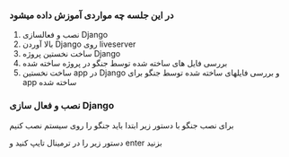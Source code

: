 <h3>در این جلسه چه مواردی آموزش داده میشود</h3>
<ol>
    <li>نصب و فعالسازی Django</li>
    <li>بالا آوردن Django روی liveserver</li>
    <li>ساخت نخستین پروژه Django</li>
    <li>بررسی فایل های ساخته شده توسط جنگو در پروژه ساخته شده</li>
    <li>ساخت نخستین app در Django و بررسی فایلهای ساخته شده توسط جنگو برای app ساخته شده</li>
</ol>
<h3>نصب و فعال سازی Django</h3>
<p>برای نصب جنگو با دستور زیر ابتدا باید جنگو را روی سیستم نصب کنیم</p>
<p>دستور زیر را در ترمینال تایپ کنید و enter بزنید</p>
<script type="application/json" data-target="react-partial.embeddedData">{"props":{"initialPayload":{"allShortcutsEnabled":true,"path":"/","repo":{"id":643245601,"defaultBranch":"main","name":"Django-Course","ownerLogin":"poulstar","currentUserCanPush":true,"isFork":false,"isEmpty":false,"createdAt":"2023-05-20T18:25:19.000+03:30","ownerAvatar":"https://avatars.githubusercontent.com/u/61373450?v=4","public":true,"private":false,"isOrgOwned":true},"currentUser":{"id":141127012,"login":"majidspn","userEmail":"ll46030@gmail.com"},"refInfo":{"name":"session2","listCacheKey":"v0:1684669967.0736551","canEdit":true,"refType":"branch","currentOid":"2069e868494b3278c464e025301a9fd66d8bfd11"},"tree":{"items":[{"name":"config","path":"config","contentType":"directory"},{"name":"homePage","path":"homePage","contentType":"directory"},{"name":"venv","path":"venv","contentType":"directory"},{"name":"README.md","path":"README.md","contentType":"file"},{"name":"db.sqlite3","path":"db.sqlite3","contentType":"file"},{"name":"manage.py","path":"manage.py","contentType":"file"}],"templateDirectorySuggestionUrl":null,"readme":null,"totalCount":6,"showBranchInfobar":true},"fileTree":null,"fileTreeProcessingTime":null,"foldersToFetch":[],"treeExpanded":false,"symbolsExpanded":false,"isOverview":true,"overview":{"helpUrl":"https://docs.github.com","banners":{"shouldRecommendReadme":true,"isPersonalRepo":false,"showUseActionBanner":false,"actionSlug":null,"actionId":null,"showProtectBranchBanner":false,"recentlyTouchedDataChannel":"eyJjIjoicmVwbzo2NDMyNDU2MDE6cG9zdC1yZWNlaXZlOjE0MTEyNzAxMiIsInQiOjE3MDU3NTU4MTZ9--aa7c444d74cee99a9e84c34732779bb4c862bbb94e9c8e3f6bcc80f3e47d2e55","publishBannersInfo":{"dismissActionNoticePath":"/settings/dismiss-notice/publish_action_from_repo","dismissStackNoticePath":"/settings/dismiss-notice/publish_stack_from_repo","releasePath":"/poulstar/Django-Course/releases/new?marketplace=true","showPublishActionBanner":false,"showPublishStackBanner":false},"interactionLimitBanner":null,"showInvitationBanner":false,"inviterName":null},"codeButton":{"contactPath":"/contact","isEnterprise":false,"local":{"protocolInfo":{"httpAvailable":true,"sshAvailable":true,"httpUrl":"https://github.com/poulstar/Django-Course.git","showCloneWarning":true,"sshUrl":"git@github.com:poulstar/Django-Course.git","sshCertificatesRequired":false,"sshCertificatesAvailable":false,"ghCliUrl":"gh repo clone poulstar/Django-Course","defaultProtocol":"http","newSshKeyUrl":"/settings/ssh/new","setProtocolPath":"/users/set_protocol"},"platformInfo":{"cloneUrl":"https://desktop.github.com","showVisualStudioCloneButton":false,"visualStudioCloneUrl":"https://windows.github.com","showXcodeCloneButton":false,"xcodeCloneUrl":"https://developer.apple.com","zipballUrl":"/poulstar/Django-Course/archive/refs/heads/session2.zip"}},"repoPolicyInfo":{"allowed":true,"canBill":true,"changesWouldBeSafe":true,"disabledByBusiness":false,"hasIpAllowLists":null},"currentUserIsEnterpriseManaged":false,"enterpriseManagedBusinessName":null,"codespacesEnabled":true,"hasAccessToCodespaces":true},"popovers":{"rename":null,"renamedParentRepo":null},"commitCount":"1","hideRepoFiles":false,"overviewFiles":[{"displayName":"README.md","repoName":"Django-Course","refName":"session2","path":"README.md","preferredFileType":"readme","tabName":"README","richText":"\u003carticle class=\"markdown-body entry-content container-lg\" itemprop=\"text\"\u003e\u003ch1 tabindex=\"-1\" dir=\"auto\"\u003e\u003ca id=\"user-content-how-to-load-html-file-in-django\" class=\"anchor\" aria-hidden=\"true\" tabindex=\"-1\" href=\"#how-to-load-html-file-in-django\"\u003e\u003csvg class=\"octicon octicon-link\" viewBox=\"0 0 16 16\" version=\"1.1\" width=\"16\" height=\"16\" aria-hidden=\"true\"\u003e\u003cpath d=\"m7.775 3.275 1.25-1.25a3.5 3.5 0 1 1 4.95 4.95l-2.5 2.5a3.5 3.5 0 0 1-4.95 0 .751.751 0 0 1 .018-1.042.751.751 0 0 1 1.042-.018 1.998 1.998 0 0 0 2.83 0l2.5-2.5a2.002 2.002 0 0 0-2.83-2.83l-1.25 1.25a.751.751 0 0 1-1.042-.018.751.751 0 0 1-.018-1.042Zm-4.69 9.64a1.998 1.998 0 0 0 2.83 0l1.25-1.25a.751.751 0 0 1 1.042.018.751.751 0 0 1 .018 1.042l-1.25 1.25a3.5 3.5 0 1 1-4.95-4.95l2.5-2.5a3.5 3.5 0 0 1 4.95 0 .751.751 0 0 1-.018 1.042.751.751 0 0 1-1.042.018 1.998 1.998 0 0 0-2.83 0l-2.5 2.5a1.998 1.998 0 0 0 0 2.83Z\"\u003e\u003c/path\u003e\u003c/svg\u003e\u003c/a\u003eHow to Load HTML File in Django\u003c/h1\u003e\n\u003ch2 tabindex=\"-1\" dir=\"auto\"\u003e\u003ca id=\"user-content-create-virtual-environment\" class=\"anchor\" aria-hidden=\"true\" tabindex=\"-1\" href=\"#create-virtual-environment\"\u003e\u003csvg class=\"octicon octicon-link\" viewBox=\"0 0 16 16\" version=\"1.1\" width=\"16\" height=\"16\" aria-hidden=\"true\"\u003e\u003cpath d=\"m7.775 3.275 1.25-1.25a3.5 3.5 0 1 1 4.95 4.95l-2.5 2.5a3.5 3.5 0 0 1-4.95 0 .751.751 0 0 1 .018-1.042.751.751 0 0 1 1.042-.018 1.998 1.998 0 0 0 2.83 0l2.5-2.5a2.002 2.002 0 0 0-2.83-2.83l-1.25 1.25a.751.751 0 0 1-1.042-.018.751.751 0 0 1-.018-1.042Zm-4.69 9.64a1.998 1.998 0 0 0 2.83 0l1.25-1.25a.751.751 0 0 1 1.042.018.751.751 0 0 1 .018 1.042l-1.25 1.25a3.5 3.5 0 1 1-4.95-4.95l2.5-2.5a3.5 3.5 0 0 1 4.95 0 .751.751 0 0 1-.018 1.042.751.751 0 0 1-1.042.018 1.998 1.998 0 0 0-2.83 0l-2.5 2.5a1.998 1.998 0 0 0 0 2.83Z\"\u003e\u003c/path\u003e\u003c/svg\u003e\u003c/a\u003e\u003ca href=\"https://www.w3schools.com/django/django_create_virtual_environment.php\" rel=\"nofollow\"\u003eCreate Virtual Environment\u003c/a\u003e\u003c/h2\u003e\n\u003ch3 tabindex=\"-1\" dir=\"auto\"\u003e\u003ca id=\"user-content-in-windows\" class=\"anchor\" aria-hidden=\"true\" tabindex=\"-1\" href=\"#in-windows\"\u003e\u003csvg class=\"octicon octicon-link\" viewBox=\"0 0 16 16\" version=\"1.1\" width=\"16\" height=\"16\" aria-hidden=\"true\"\u003e\u003cpath d=\"m7.775 3.275 1.25-1.25a3.5 3.5 0 1 1 4.95 4.95l-2.5 2.5a3.5 3.5 0 0 1-4.95 0 .751.751 0 0 1 .018-1.042.751.751 0 0 1 1.042-.018 1.998 1.998 0 0 0 2.83 0l2.5-2.5a2.002 2.002 0 0 0-2.83-2.83l-1.25 1.25a.751.751 0 0 1-1.042-.018.751.751 0 0 1-.018-1.042Zm-4.69 9.64a1.998 1.998 0 0 0 2.83 0l1.25-1.25a.751.751 0 0 1 1.042.018.751.751 0 0 1 .018 1.042l-1.25 1.25a3.5 3.5 0 1 1-4.95-4.95l2.5-2.5a3.5 3.5 0 0 1 4.95 0 .751.751 0 0 1-.018 1.042.751.751 0 0 1-1.042.018 1.998 1.998 0 0 0-2.83 0l-2.5 2.5a1.998 1.998 0 0 0 0 2.83Z\"\u003e\u003c/path\u003e\u003c/svg\u003e\u003c/a\u003eIn Windows\u003c/h3\u003e\n\u003cdiv class=\"highlight highlight-source-shell notranslate position-relative overflow-auto\" dir=\"auto\" data-snippet-clipboard-copy-content=\"py -m venv myVenvName\"\u003e\u003cpre\u003epy -m venv myVenvName\u003c/pre\u003e\u003c/div\u003e\n\u003ch3 tabindex=\"-1\" dir=\"auto\"\u003e\u003ca id=\"user-content-in-macos\" class=\"anchor\" aria-hidden=\"true\" tabindex=\"-1\" href=\"#in-macos\"\u003e\u003csvg class=\"octicon octicon-link\" viewBox=\"0 0 16 16\" version=\"1.1\" width=\"16\" height=\"16\" aria-hidden=\"true\"\u003e\u003cpath d=\"m7.775 3.275 1.25-1.25a3.5 3.5 0 1 1 4.95 4.95l-2.5 2.5a3.5 3.5 0 0 1-4.95 0 .751.751 0 0 1 .018-1.042.751.751 0 0 1 1.042-.018 1.998 1.998 0 0 0 2.83 0l2.5-2.5a2.002 2.002 0 0 0-2.83-2.83l-1.25 1.25a.751.751 0 0 1-1.042-.018.751.751 0 0 1-.018-1.042Zm-4.69 9.64a1.998 1.998 0 0 0 2.83 0l1.25-1.25a.751.751 0 0 1 1.042.018.751.751 0 0 1 .018 1.042l-1.25 1.25a3.5 3.5 0 1 1-4.95-4.95l2.5-2.5a3.5 3.5 0 0 1 4.95 0 .751.751 0 0 1-.018 1.042.751.751 0 0 1-1.042.018 1.998 1.998 0 0 0-2.83 0l-2.5 2.5a1.998 1.998 0 0 0 0 2.83Z\"\u003e\u003c/path\u003e\u003c/svg\u003e\u003c/a\u003eIn MacOS\u003c/h3\u003e\n\u003cdiv class=\"highlight highlight-source-shell notranslate position-relative overflow-auto\" dir=\"auto\" data-snippet-clipboard-copy-content=\"python -m venv myVenvName\"\u003e\u003cpre\u003epython -m venv myVenvName\u003c/pre\u003e\u003c/div\u003e\n\u003ch3 tabindex=\"-1\" dir=\"auto\"\u003e\u003ca id=\"user-content-in-linux\" class=\"anchor\" aria-hidden=\"true\" tabindex=\"-1\" href=\"#in-linux\"\u003e\u003csvg class=\"octicon octicon-link\" viewBox=\"0 0 16 16\" version=\"1.1\" width=\"16\" height=\"16\" aria-hidden=\"true\"\u003e\u003cpath d=\"m7.775 3.275 1.25-1.25a3.5 3.5 0 1 1 4.95 4.95l-2.5 2.5a3.5 3.5 0 0 1-4.95 0 .751.751 0 0 1 .018-1.042.751.751 0 0 1 1.042-.018 1.998 1.998 0 0 0 2.83 0l2.5-2.5a2.002 2.002 0 0 0-2.83-2.83l-1.25 1.25a.751.751 0 0 1-1.042-.018.751.751 0 0 1-.018-1.042Zm-4.69 9.64a1.998 1.998 0 0 0 2.83 0l1.25-1.25a.751.751 0 0 1 1.042.018.751.751 0 0 1 .018 1.042l-1.25 1.25a3.5 3.5 0 1 1-4.95-4.95l2.5-2.5a3.5 3.5 0 0 1 4.95 0 .751.751 0 0 1-.018 1.042.751.751 0 0 1-1.042.018 1.998 1.998 0 0 0-2.83 0l-2.5 2.5a1.998 1.998 0 0 0 0 2.83Z\"\u003e\u003c/path\u003e\u003c/svg\u003e\u003c/a\u003eIn Linux\u003c/h3\u003e\n\u003cdiv class=\"highlight highlight-source-shell notranslate position-relative overflow-auto\" dir=\"auto\" data-snippet-clipboard-copy-content=\"python3 -m venv myVenvName\"\u003e\u003cpre\u003epython3 -m venv myVenvName\u003c/pre\u003e\u003c/div\u003e\n\u003ch2 tabindex=\"-1\" dir=\"auto\"\u003e\u003ca id=\"user-content-cd-current-venv\" class=\"anchor\" aria-hidden=\"true\" tabindex=\"-1\" href=\"#cd-current-venv\"\u003e\u003csvg class=\"octicon octicon-link\" viewBox=\"0 0 16 16\" version=\"1.1\" width=\"16\" height=\"16\" aria-hidden=\"true\"\u003e\u003cpath d=\"m7.775 3.275 1.25-1.25a3.5 3.5 0 1 1 4.95 4.95l-2.5 2.5a3.5 3.5 0 0 1-4.95 0 .751.751 0 0 1 .018-1.042.751.751 0 0 1 1.042-.018 1.998 1.998 0 0 0 2.83 0l2.5-2.5a2.002 2.002 0 0 0-2.83-2.83l-1.25 1.25a.751.751 0 0 1-1.042-.018.751.751 0 0 1-.018-1.042Zm-4.69 9.64a1.998 1.998 0 0 0 2.83 0l1.25-1.25a.751.751 0 0 1 1.042.018.751.751 0 0 1 .018 1.042l-1.25 1.25a3.5 3.5 0 1 1-4.95-4.95l2.5-2.5a3.5 3.5 0 0 1 4.95 0 .751.751 0 0 1-.018 1.042.751.751 0 0 1-1.042.018 1.998 1.998 0 0 0-2.83 0l-2.5 2.5a1.998 1.998 0 0 0 0 2.83Z\"\u003e\u003c/path\u003e\u003c/svg\u003e\u003c/a\u003ecd Current venv\u003c/h2\u003e\n\u003ch3 tabindex=\"-1\" dir=\"auto\"\u003e\u003ca id=\"user-content-in-windows-cmd\" class=\"anchor\" aria-hidden=\"true\" tabindex=\"-1\" href=\"#in-windows-cmd\"\u003e\u003csvg class=\"octicon octicon-link\" viewBox=\"0 0 16 16\" version=\"1.1\" width=\"16\" height=\"16\" aria-hidden=\"true\"\u003e\u003cpath d=\"m7.775 3.275 1.25-1.25a3.5 3.5 0 1 1 4.95 4.95l-2.5 2.5a3.5 3.5 0 0 1-4.95 0 .751.751 0 0 1 .018-1.042.751.751 0 0 1 1.042-.018 1.998 1.998 0 0 0 2.83 0l2.5-2.5a2.002 2.002 0 0 0-2.83-2.83l-1.25 1.25a.751.751 0 0 1-1.042-.018.751.751 0 0 1-.018-1.042Zm-4.69 9.64a1.998 1.998 0 0 0 2.83 0l1.25-1.25a.751.751 0 0 1 1.042.018.751.751 0 0 1 .018 1.042l-1.25 1.25a3.5 3.5 0 1 1-4.95-4.95l2.5-2.5a3.5 3.5 0 0 1 4.95 0 .751.751 0 0 1-.018 1.042.751.751 0 0 1-1.042.018 1.998 1.998 0 0 0-2.83 0l-2.5 2.5a1.998 1.998 0 0 0 0 2.83Z\"\u003e\u003c/path\u003e\u003c/svg\u003e\u003c/a\u003eIn Windows cmd\u003c/h3\u003e\n\u003cdiv class=\"highlight highlight-source-shell notranslate position-relative overflow-auto\" dir=\"auto\" data-snippet-clipboard-copy-content=\"myVenvName\\Scripts\\activate.bat\"\u003e\u003cpre\u003emyVenvName\u003cspan class=\"pl-cce\"\u003e\\S\u003c/span\u003ecripts\u003cspan class=\"pl-cce\"\u003e\\a\u003c/span\u003ectivate.bat\u003c/pre\u003e\u003c/div\u003e\n\u003ch3 tabindex=\"-1\" dir=\"auto\"\u003e\u003ca id=\"user-content-in-macos-1\" class=\"anchor\" aria-hidden=\"true\" tabindex=\"-1\" href=\"#in-macos-1\"\u003e\u003csvg class=\"octicon octicon-link\" viewBox=\"0 0 16 16\" version=\"1.1\" width=\"16\" height=\"16\" aria-hidden=\"true\"\u003e\u003cpath d=\"m7.775 3.275 1.25-1.25a3.5 3.5 0 1 1 4.95 4.95l-2.5 2.5a3.5 3.5 0 0 1-4.95 0 .751.751 0 0 1 .018-1.042.751.751 0 0 1 1.042-.018 1.998 1.998 0 0 0 2.83 0l2.5-2.5a2.002 2.002 0 0 0-2.83-2.83l-1.25 1.25a.751.751 0 0 1-1.042-.018.751.751 0 0 1-.018-1.042Zm-4.69 9.64a1.998 1.998 0 0 0 2.83 0l1.25-1.25a.751.751 0 0 1 1.042.018.751.751 0 0 1 .018 1.042l-1.25 1.25a3.5 3.5 0 1 1-4.95-4.95l2.5-2.5a3.5 3.5 0 0 1 4.95 0 .751.751 0 0 1-.018 1.042.751.751 0 0 1-1.042.018 1.998 1.998 0 0 0-2.83 0l-2.5 2.5a1.998 1.998 0 0 0 0 2.83Z\"\u003e\u003c/path\u003e\u003c/svg\u003e\u003c/a\u003eIn MacOS\u003c/h3\u003e\n\u003cdiv class=\"highlight highlight-source-shell notranslate position-relative overflow-auto\" dir=\"auto\" data-snippet-clipboard-copy-content=\"source myVenvName/bin/activate\"\u003e\u003cpre\u003e\u003cspan class=\"pl-c1\"\u003esource\u003c/span\u003e myVenvName/bin/activate\u003c/pre\u003e\u003c/div\u003e\n\u003ch3 tabindex=\"-1\" dir=\"auto\"\u003e\u003ca id=\"user-content-in-linux-1\" class=\"anchor\" aria-hidden=\"true\" tabindex=\"-1\" href=\"#in-linux-1\"\u003e\u003csvg class=\"octicon octicon-link\" viewBox=\"0 0 16 16\" version=\"1.1\" width=\"16\" height=\"16\" aria-hidden=\"true\"\u003e\u003cpath d=\"m7.775 3.275 1.25-1.25a3.5 3.5 0 1 1 4.95 4.95l-2.5 2.5a3.5 3.5 0 0 1-4.95 0 .751.751 0 0 1 .018-1.042.751.751 0 0 1 1.042-.018 1.998 1.998 0 0 0 2.83 0l2.5-2.5a2.002 2.002 0 0 0-2.83-2.83l-1.25 1.25a.751.751 0 0 1-1.042-.018.751.751 0 0 1-.018-1.042Zm-4.69 9.64a1.998 1.998 0 0 0 2.83 0l1.25-1.25a.751.751 0 0 1 1.042.018.751.751 0 0 1 .018 1.042l-1.25 1.25a3.5 3.5 0 1 1-4.95-4.95l2.5-2.5a3.5 3.5 0 0 1 4.95 0 .751.751 0 0 1-.018 1.042.751.751 0 0 1-1.042.018 1.998 1.998 0 0 0-2.83 0l-2.5 2.5a1.998 1.998 0 0 0 0 2.83Z\"\u003e\u003c/path\u003e\u003c/svg\u003e\u003c/a\u003eIn Linux\u003c/h3\u003e\n\u003cdiv class=\"highlight highlight-source-shell notranslate position-relative overflow-auto\" dir=\"auto\" data-snippet-clipboard-copy-content=\"source myVenvName/bin/activate\"\u003e\u003cpre\u003e\u003cspan class=\"pl-c1\"\u003esource\u003c/span\u003e myVenvName/bin/activate\u003c/pre\u003e\u003c/div\u003e\n\u003ch2 tabindex=\"-1\" dir=\"auto\"\u003e\u003ca id=\"user-content-install-django\" class=\"anchor\" aria-hidden=\"true\" tabindex=\"-1\" href=\"#install-django\"\u003e\u003csvg class=\"octicon octicon-link\" viewBox=\"0 0 16 16\" version=\"1.1\" width=\"16\" height=\"16\" aria-hidden=\"true\"\u003e\u003cpath d=\"m7.775 3.275 1.25-1.25a3.5 3.5 0 1 1 4.95 4.95l-2.5 2.5a3.5 3.5 0 0 1-4.95 0 .751.751 0 0 1 .018-1.042.751.751 0 0 1 1.042-.018 1.998 1.998 0 0 0 2.83 0l2.5-2.5a2.002 2.002 0 0 0-2.83-2.83l-1.25 1.25a.751.751 0 0 1-1.042-.018.751.751 0 0 1-.018-1.042Zm-4.69 9.64a1.998 1.998 0 0 0 2.83 0l1.25-1.25a.751.751 0 0 1 1.042.018.751.751 0 0 1 .018 1.042l-1.25 1.25a3.5 3.5 0 1 1-4.95-4.95l2.5-2.5a3.5 3.5 0 0 1 4.95 0 .751.751 0 0 1-.018 1.042.751.751 0 0 1-1.042.018 1.998 1.998 0 0 0-2.83 0l-2.5 2.5a1.998 1.998 0 0 0 0 2.83Z\"\u003e\u003c/path\u003e\u003c/svg\u003e\u003c/a\u003e\u003ca href=\"https://www.w3schools.com/django/django_install_django.php\" rel=\"nofollow\"\u003eInstall Django\u003c/a\u003e\u003c/h2\u003e\n\u003ch3 tabindex=\"-1\" dir=\"auto\"\u003e\u003ca id=\"user-content-in-windows-1\" class=\"anchor\" aria-hidden=\"true\" tabindex=\"-1\" href=\"#in-windows-1\"\u003e\u003csvg class=\"octicon octicon-link\" viewBox=\"0 0 16 16\" version=\"1.1\" width=\"16\" height=\"16\" aria-hidden=\"true\"\u003e\u003cpath d=\"m7.775 3.275 1.25-1.25a3.5 3.5 0 1 1 4.95 4.95l-2.5 2.5a3.5 3.5 0 0 1-4.95 0 .751.751 0 0 1 .018-1.042.751.751 0 0 1 1.042-.018 1.998 1.998 0 0 0 2.83 0l2.5-2.5a2.002 2.002 0 0 0-2.83-2.83l-1.25 1.25a.751.751 0 0 1-1.042-.018.751.751 0 0 1-.018-1.042Zm-4.69 9.64a1.998 1.998 0 0 0 2.83 0l1.25-1.25a.751.751 0 0 1 1.042.018.751.751 0 0 1 .018 1.042l-1.25 1.25a3.5 3.5 0 1 1-4.95-4.95l2.5-2.5a3.5 3.5 0 0 1 4.95 0 .751.751 0 0 1-.018 1.042.751.751 0 0 1-1.042.018 1.998 1.998 0 0 0-2.83 0l-2.5 2.5a1.998 1.998 0 0 0 0 2.83Z\"\u003e\u003c/path\u003e\u003c/svg\u003e\u003c/a\u003eIn Windows\u003c/h3\u003e\n\u003cdiv class=\"highlight highlight-source-shell notranslate position-relative overflow-auto\" dir=\"auto\" data-snippet-clipboard-copy-content=\"py -m pip install Django\"\u003e\u003cpre\u003epy -m pip install Django\u003c/pre\u003e\u003c/div\u003e\n\u003ch3 tabindex=\"-1\" dir=\"auto\"\u003e\u003ca id=\"user-content-in-macos-2\" class=\"anchor\" aria-hidden=\"true\" tabindex=\"-1\" href=\"#in-macos-2\"\u003e\u003csvg class=\"octicon octicon-link\" viewBox=\"0 0 16 16\" version=\"1.1\" width=\"16\" height=\"16\" aria-hidden=\"true\"\u003e\u003cpath d=\"m7.775 3.275 1.25-1.25a3.5 3.5 0 1 1 4.95 4.95l-2.5 2.5a3.5 3.5 0 0 1-4.95 0 .751.751 0 0 1 .018-1.042.751.751 0 0 1 1.042-.018 1.998 1.998 0 0 0 2.83 0l2.5-2.5a2.002 2.002 0 0 0-2.83-2.83l-1.25 1.25a.751.751 0 0 1-1.042-.018.751.751 0 0 1-.018-1.042Zm-4.69 9.64a1.998 1.998 0 0 0 2.83 0l1.25-1.25a.751.751 0 0 1 1.042.018.751.751 0 0 1 .018 1.042l-1.25 1.25a3.5 3.5 0 1 1-4.95-4.95l2.5-2.5a3.5 3.5 0 0 1 4.95 0 .751.751 0 0 1-.018 1.042.751.751 0 0 1-1.042.018 1.998 1.998 0 0 0-2.83 0l-2.5 2.5a1.998 1.998 0 0 0 0 2.83Z\"\u003e\u003c/path\u003e\u003c/svg\u003e\u003c/a\u003eIn MacOS\u003c/h3\u003e\n\u003cdiv class=\"highlight highlight-source-shell notranslate position-relative overflow-auto\" dir=\"auto\" data-snippet-clipboard-copy-content=\"python -m pip install Django\"\u003e\u003cpre\u003epython -m pip install Django\u003c/pre\u003e\u003c/div\u003e\n\u003ch3 tabindex=\"-1\" dir=\"auto\"\u003e\u003ca id=\"user-content-in-linux-2\" class=\"anchor\" aria-hidden=\"true\" tabindex=\"-1\" href=\"#in-linux-2\"\u003e\u003csvg class=\"octicon octicon-link\" viewBox=\"0 0 16 16\" version=\"1.1\" width=\"16\" height=\"16\" aria-hidden=\"true\"\u003e\u003cpath d=\"m7.775 3.275 1.25-1.25a3.5 3.5 0 1 1 4.95 4.95l-2.5 2.5a3.5 3.5 0 0 1-4.95 0 .751.751 0 0 1 .018-1.042.751.751 0 0 1 1.042-.018 1.998 1.998 0 0 0 2.83 0l2.5-2.5a2.002 2.002 0 0 0-2.83-2.83l-1.25 1.25a.751.751 0 0 1-1.042-.018.751.751 0 0 1-.018-1.042Zm-4.69 9.64a1.998 1.998 0 0 0 2.83 0l1.25-1.25a.751.751 0 0 1 1.042.018.751.751 0 0 1 .018 1.042l-1.25 1.25a3.5 3.5 0 1 1-4.95-4.95l2.5-2.5a3.5 3.5 0 0 1 4.95 0 .751.751 0 0 1-.018 1.042.751.751 0 0 1-1.042.018 1.998 1.998 0 0 0-2.83 0l-2.5 2.5a1.998 1.998 0 0 0 0 2.83Z\"\u003e\u003c/path\u003e\u003c/svg\u003e\u003c/a\u003eIn Linux\u003c/h3\u003e\n\u003cdiv class=\"highlight highlight-source-shell notranslate position-relative overflow-auto\" dir=\"auto\" data-snippet-clipboard-copy-content=\"python3 -m pip install Django\"\u003e\u003cpre\u003epython3 -m pip install Django\u003c/pre\u003e\u003c/div\u003e\n\u003ch2 tabindex=\"-1\" dir=\"auto\"\u003e\u003ca id=\"user-content-django-create-project\" class=\"anchor\" aria-hidden=\"true\" tabindex=\"-1\" href=\"#django-create-project\"\u003e\u003csvg class=\"octicon octicon-link\" viewBox=\"0 0 16 16\" version=\"1.1\" width=\"16\" height=\"16\" aria-hidden=\"true\"\u003e\u003cpath d=\"m7.775 3.275 1.25-1.25a3.5 3.5 0 1 1 4.95 4.95l-2.5 2.5a3.5 3.5 0 0 1-4.95 0 .751.751 0 0 1 .018-1.042.751.751 0 0 1 1.042-.018 1.998 1.998 0 0 0 2.83 0l2.5-2.5a2.002 2.002 0 0 0-2.83-2.83l-1.25 1.25a.751.751 0 0 1-1.042-.018.751.751 0 0 1-.018-1.042Zm-4.69 9.64a1.998 1.998 0 0 0 2.83 0l1.25-1.25a.751.751 0 0 1 1.042.018.751.751 0 0 1 .018 1.042l-1.25 1.25a3.5 3.5 0 1 1-4.95-4.95l2.5-2.5a3.5 3.5 0 0 1 4.95 0 .751.751 0 0 1-.018 1.042.751.751 0 0 1-1.042.018 1.998 1.998 0 0 0-2.83 0l-2.5 2.5a1.998 1.998 0 0 0 0 2.83Z\"\u003e\u003c/path\u003e\u003c/svg\u003e\u003c/a\u003e\u003ca href=\"https://www.w3schools.com/django/django_create_project.php\" rel=\"nofollow\"\u003eDjango Create Project\u003c/a\u003e\u003c/h2\u003e\n\u003ch3 tabindex=\"-1\" dir=\"auto\"\u003e\u003ca id=\"user-content-create-project-without-additional-folder\" class=\"anchor\" aria-hidden=\"true\" tabindex=\"-1\" href=\"#create-project-without-additional-folder\"\u003e\u003csvg class=\"octicon octicon-link\" viewBox=\"0 0 16 16\" version=\"1.1\" width=\"16\" height=\"16\" aria-hidden=\"true\"\u003e\u003cpath d=\"m7.775 3.275 1.25-1.25a3.5 3.5 0 1 1 4.95 4.95l-2.5 2.5a3.5 3.5 0 0 1-4.95 0 .751.751 0 0 1 .018-1.042.751.751 0 0 1 1.042-.018 1.998 1.998 0 0 0 2.83 0l2.5-2.5a2.002 2.002 0 0 0-2.83-2.83l-1.25 1.25a.751.751 0 0 1-1.042-.018.751.751 0 0 1-.018-1.042Zm-4.69 9.64a1.998 1.998 0 0 0 2.83 0l1.25-1.25a.751.751 0 0 1 1.042.018.751.751 0 0 1 .018 1.042l-1.25 1.25a3.5 3.5 0 1 1-4.95-4.95l2.5-2.5a3.5 3.5 0 0 1 4.95 0 .751.751 0 0 1-.018 1.042.751.751 0 0 1-1.042.018 1.998 1.998 0 0 0-2.83 0l-2.5 2.5a1.998 1.998 0 0 0 0 2.83Z\"\u003e\u003c/path\u003e\u003c/svg\u003e\u003c/a\u003eCreate Project without additional folder\u003c/h3\u003e\n\u003cdiv class=\"highlight highlight-source-shell notranslate position-relative overflow-auto\" dir=\"auto\" data-snippet-clipboard-copy-content=\"django-admin startproject config .\"\u003e\u003cpre\u003edjango-admin startproject config \u003cspan class=\"pl-c1\"\u003e.\u003c/span\u003e\u003c/pre\u003e\u003c/div\u003e\n\u003ch2 tabindex=\"-1\" dir=\"auto\"\u003e\u003ca id=\"user-content-create-app-homepage\" class=\"anchor\" aria-hidden=\"true\" tabindex=\"-1\" href=\"#create-app-homepage\"\u003e\u003csvg class=\"octicon octicon-link\" viewBox=\"0 0 16 16\" version=\"1.1\" width=\"16\" height=\"16\" aria-hidden=\"true\"\u003e\u003cpath d=\"m7.775 3.275 1.25-1.25a3.5 3.5 0 1 1 4.95 4.95l-2.5 2.5a3.5 3.5 0 0 1-4.95 0 .751.751 0 0 1 .018-1.042.751.751 0 0 1 1.042-.018 1.998 1.998 0 0 0 2.83 0l2.5-2.5a2.002 2.002 0 0 0-2.83-2.83l-1.25 1.25a.751.751 0 0 1-1.042-.018.751.751 0 0 1-.018-1.042Zm-4.69 9.64a1.998 1.998 0 0 0 2.83 0l1.25-1.25a.751.751 0 0 1 1.042.018.751.751 0 0 1 .018 1.042l-1.25 1.25a3.5 3.5 0 1 1-4.95-4.95l2.5-2.5a3.5 3.5 0 0 1 4.95 0 .751.751 0 0 1-.018 1.042.751.751 0 0 1-1.042.018 1.998 1.998 0 0 0-2.83 0l-2.5 2.5a1.998 1.998 0 0 0 0 2.83Z\"\u003e\u003c/path\u003e\u003c/svg\u003e\u003c/a\u003eCreate app homePage\u003c/h2\u003e\n\u003ch3 tabindex=\"-1\" dir=\"auto\"\u003e\u003ca id=\"user-content-in-windows-2\" class=\"anchor\" aria-hidden=\"true\" tabindex=\"-1\" href=\"#in-windows-2\"\u003e\u003csvg class=\"octicon octicon-link\" viewBox=\"0 0 16 16\" version=\"1.1\" width=\"16\" height=\"16\" aria-hidden=\"true\"\u003e\u003cpath d=\"m7.775 3.275 1.25-1.25a3.5 3.5 0 1 1 4.95 4.95l-2.5 2.5a3.5 3.5 0 0 1-4.95 0 .751.751 0 0 1 .018-1.042.751.751 0 0 1 1.042-.018 1.998 1.998 0 0 0 2.83 0l2.5-2.5a2.002 2.002 0 0 0-2.83-2.83l-1.25 1.25a.751.751 0 0 1-1.042-.018.751.751 0 0 1-.018-1.042Zm-4.69 9.64a1.998 1.998 0 0 0 2.83 0l1.25-1.25a.751.751 0 0 1 1.042.018.751.751 0 0 1 .018 1.042l-1.25 1.25a3.5 3.5 0 1 1-4.95-4.95l2.5-2.5a3.5 3.5 0 0 1 4.95 0 .751.751 0 0 1-.018 1.042.751.751 0 0 1-1.042.018 1.998 1.998 0 0 0-2.83 0l-2.5 2.5a1.998 1.998 0 0 0 0 2.83Z\"\u003e\u003c/path\u003e\u003c/svg\u003e\u003c/a\u003eIn Windows\u003c/h3\u003e\n\u003cdiv class=\"highlight highlight-source-shell notranslate position-relative overflow-auto\" dir=\"auto\" data-snippet-clipboard-copy-content=\"py manage.py startapp homePage\"\u003e\u003cpre\u003epy manage.py startapp homePage\u003c/pre\u003e\u003c/div\u003e\n\u003ch3 tabindex=\"-1\" dir=\"auto\"\u003e\u003ca id=\"user-content-in-macos-3\" class=\"anchor\" aria-hidden=\"true\" tabindex=\"-1\" href=\"#in-macos-3\"\u003e\u003csvg class=\"octicon octicon-link\" viewBox=\"0 0 16 16\" version=\"1.1\" width=\"16\" height=\"16\" aria-hidden=\"true\"\u003e\u003cpath d=\"m7.775 3.275 1.25-1.25a3.5 3.5 0 1 1 4.95 4.95l-2.5 2.5a3.5 3.5 0 0 1-4.95 0 .751.751 0 0 1 .018-1.042.751.751 0 0 1 1.042-.018 1.998 1.998 0 0 0 2.83 0l2.5-2.5a2.002 2.002 0 0 0-2.83-2.83l-1.25 1.25a.751.751 0 0 1-1.042-.018.751.751 0 0 1-.018-1.042Zm-4.69 9.64a1.998 1.998 0 0 0 2.83 0l1.25-1.25a.751.751 0 0 1 1.042.018.751.751 0 0 1 .018 1.042l-1.25 1.25a3.5 3.5 0 1 1-4.95-4.95l2.5-2.5a3.5 3.5 0 0 1 4.95 0 .751.751 0 0 1-.018 1.042.751.751 0 0 1-1.042.018 1.998 1.998 0 0 0-2.83 0l-2.5 2.5a1.998 1.998 0 0 0 0 2.83Z\"\u003e\u003c/path\u003e\u003c/svg\u003e\u003c/a\u003eIn MacOS\u003c/h3\u003e\n\u003cdiv class=\"highlight highlight-source-shell notranslate position-relative overflow-auto\" dir=\"auto\" data-snippet-clipboard-copy-content=\"python manage.py startapp homePage\"\u003e\u003cpre\u003epython manage.py startapp homePage\u003c/pre\u003e\u003c/div\u003e\n\u003ch3 tabindex=\"-1\" dir=\"auto\"\u003e\u003ca id=\"user-content-in-linux-3\" class=\"anchor\" aria-hidden=\"true\" tabindex=\"-1\" href=\"#in-linux-3\"\u003e\u003csvg class=\"octicon octicon-link\" viewBox=\"0 0 16 16\" version=\"1.1\" width=\"16\" height=\"16\" aria-hidden=\"true\"\u003e\u003cpath d=\"m7.775 3.275 1.25-1.25a3.5 3.5 0 1 1 4.95 4.95l-2.5 2.5a3.5 3.5 0 0 1-4.95 0 .751.751 0 0 1 .018-1.042.751.751 0 0 1 1.042-.018 1.998 1.998 0 0 0 2.83 0l2.5-2.5a2.002 2.002 0 0 0-2.83-2.83l-1.25 1.25a.751.751 0 0 1-1.042-.018.751.751 0 0 1-.018-1.042Zm-4.69 9.64a1.998 1.998 0 0 0 2.83 0l1.25-1.25a.751.751 0 0 1 1.042.018.751.751 0 0 1 .018 1.042l-1.25 1.25a3.5 3.5 0 1 1-4.95-4.95l2.5-2.5a3.5 3.5 0 0 1 4.95 0 .751.751 0 0 1-.018 1.042.751.751 0 0 1-1.042.018 1.998 1.998 0 0 0-2.83 0l-2.5 2.5a1.998 1.998 0 0 0 0 2.83Z\"\u003e\u003c/path\u003e\u003c/svg\u003e\u003c/a\u003eIn Linux\u003c/h3\u003e\n\u003cdiv class=\"highlight highlight-source-shell notranslate position-relative overflow-auto\" dir=\"auto\" data-snippet-clipboard-copy-content=\"python3 manage.py startapp homePage\"\u003e\u003cpre\u003epython3 manage.py startapp homePage\u003c/pre\u003e\u003c/div\u003e\n\u003ch2 tabindex=\"-1\" dir=\"auto\"\u003e\u003ca id=\"user-content-set-new-app-in-configsettingspy---insert-homepage\" class=\"anchor\" aria-hidden=\"true\" tabindex=\"-1\" href=\"#set-new-app-in-configsettingspy---insert-homepage\"\u003e\u003csvg class=\"octicon octicon-link\" viewBox=\"0 0 16 16\" version=\"1.1\" width=\"16\" height=\"16\" aria-hidden=\"true\"\u003e\u003cpath d=\"m7.775 3.275 1.25-1.25a3.5 3.5 0 1 1 4.95 4.95l-2.5 2.5a3.5 3.5 0 0 1-4.95 0 .751.751 0 0 1 .018-1.042.751.751 0 0 1 1.042-.018 1.998 1.998 0 0 0 2.83 0l2.5-2.5a2.002 2.002 0 0 0-2.83-2.83l-1.25 1.25a.751.751 0 0 1-1.042-.018.751.751 0 0 1-.018-1.042Zm-4.69 9.64a1.998 1.998 0 0 0 2.83 0l1.25-1.25a.751.751 0 0 1 1.042.018.751.751 0 0 1 .018 1.042l-1.25 1.25a3.5 3.5 0 1 1-4.95-4.95l2.5-2.5a3.5 3.5 0 0 1 4.95 0 .751.751 0 0 1-.018 1.042.751.751 0 0 1-1.042.018 1.998 1.998 0 0 0-2.83 0l-2.5 2.5a1.998 1.998 0 0 0 0 2.83Z\"\u003e\u003c/path\u003e\u003c/svg\u003e\u003c/a\u003eset new app in config\\settings.py - insert 'homePage'\u003c/h2\u003e\n\u003ch2 tabindex=\"-1\" dir=\"auto\"\u003e\u003ca id=\"user-content-link-homepage-in-configurlspy\" class=\"anchor\" aria-hidden=\"true\" tabindex=\"-1\" href=\"#link-homepage-in-configurlspy\"\u003e\u003csvg class=\"octicon octicon-link\" viewBox=\"0 0 16 16\" version=\"1.1\" width=\"16\" height=\"16\" aria-hidden=\"true\"\u003e\u003cpath d=\"m7.775 3.275 1.25-1.25a3.5 3.5 0 1 1 4.95 4.95l-2.5 2.5a3.5 3.5 0 0 1-4.95 0 .751.751 0 0 1 .018-1.042.751.751 0 0 1 1.042-.018 1.998 1.998 0 0 0 2.83 0l2.5-2.5a2.002 2.002 0 0 0-2.83-2.83l-1.25 1.25a.751.751 0 0 1-1.042-.018.751.751 0 0 1-.018-1.042Zm-4.69 9.64a1.998 1.998 0 0 0 2.83 0l1.25-1.25a.751.751 0 0 1 1.042.018.751.751 0 0 1 .018 1.042l-1.25 1.25a3.5 3.5 0 1 1-4.95-4.95l2.5-2.5a3.5 3.5 0 0 1 4.95 0 .751.751 0 0 1-.018 1.042.751.751 0 0 1-1.042.018 1.998 1.998 0 0 0-2.83 0l-2.5 2.5a1.998 1.998 0 0 0 0 2.83Z\"\u003e\u003c/path\u003e\u003c/svg\u003e\u003c/a\u003eLink homePage in config\\urls.py\u003c/h2\u003e\n\u003cdiv class=\"highlight highlight-source-shell notranslate position-relative overflow-auto\" dir=\"auto\" data-snippet-clipboard-copy-content=\"from django.urls import include\"\u003e\u003cpre\u003efrom django.urls import include\u003c/pre\u003e\u003c/div\u003e\n\u003cdiv class=\"highlight highlight-source-shell notranslate position-relative overflow-auto\" dir=\"auto\" data-snippet-clipboard-copy-content=\"add path('homePage/', include('homePage.urls'))\"\u003e\u003cpre\u003eadd path(\u003cspan class=\"pl-s\"\u003e\u003cspan class=\"pl-pds\"\u003e'\u003c/span\u003ehomePage/\u003cspan class=\"pl-pds\"\u003e'\u003c/span\u003e\u003c/span\u003e, include(\u003cspan class=\"pl-s\"\u003e\u003cspan class=\"pl-pds\"\u003e'\u003c/span\u003ehomePage.urls\u003cspan class=\"pl-pds\"\u003e'\u003c/span\u003e\u003c/span\u003e))\u003c/pre\u003e\u003c/div\u003e\n\u003ch2 tabindex=\"-1\" dir=\"auto\"\u003e\u003ca id=\"user-content-create-urlspy-file-in-homepage\" class=\"anchor\" aria-hidden=\"true\" tabindex=\"-1\" href=\"#create-urlspy-file-in-homepage\"\u003e\u003csvg class=\"octicon octicon-link\" viewBox=\"0 0 16 16\" version=\"1.1\" width=\"16\" height=\"16\" aria-hidden=\"true\"\u003e\u003cpath d=\"m7.775 3.275 1.25-1.25a3.5 3.5 0 1 1 4.95 4.95l-2.5 2.5a3.5 3.5 0 0 1-4.95 0 .751.751 0 0 1 .018-1.042.751.751 0 0 1 1.042-.018 1.998 1.998 0 0 0 2.83 0l2.5-2.5a2.002 2.002 0 0 0-2.83-2.83l-1.25 1.25a.751.751 0 0 1-1.042-.018.751.751 0 0 1-.018-1.042Zm-4.69 9.64a1.998 1.998 0 0 0 2.83 0l1.25-1.25a.751.751 0 0 1 1.042.018.751.751 0 0 1 .018 1.042l-1.25 1.25a3.5 3.5 0 1 1-4.95-4.95l2.5-2.5a3.5 3.5 0 0 1 4.95 0 .751.751 0 0 1-.018 1.042.751.751 0 0 1-1.042.018 1.998 1.998 0 0 0-2.83 0l-2.5 2.5a1.998 1.998 0 0 0 0 2.83Z\"\u003e\u003c/path\u003e\u003c/svg\u003e\u003c/a\u003eCreate urls.py file in homePage\u003c/h2\u003e\n\u003cdiv class=\"highlight highlight-source-shell notranslate position-relative overflow-auto\" dir=\"auto\" data-snippet-clipboard-copy-content=\"from django.urls import path\nfrom . import views\n\nurlpatterns = [\n    path('home', views.home, name='home')\n]\"\u003e\u003cpre\u003efrom django.urls import path\nfrom \u003cspan class=\"pl-c1\"\u003e.\u003c/span\u003e import views\n\nurlpatterns = [\n    path(\u003cspan class=\"pl-s\"\u003e\u003cspan class=\"pl-pds\"\u003e'\u003c/span\u003ehome\u003cspan class=\"pl-pds\"\u003e'\u003c/span\u003e\u003c/span\u003e, views.home, name=\u003cspan class=\"pl-s\"\u003e\u003cspan class=\"pl-pds\"\u003e'\u003c/span\u003ehome\u003cspan class=\"pl-pds\"\u003e'\u003c/span\u003e\u003c/span\u003e)\n]\u003c/pre\u003e\u003c/div\u003e\n\u003ch2 tabindex=\"-1\" dir=\"auto\"\u003e\u003ca id=\"user-content-write-hello-function-for-homepage-viewspy\" class=\"anchor\" aria-hidden=\"true\" tabindex=\"-1\" href=\"#write-hello-function-for-homepage-viewspy\"\u003e\u003csvg class=\"octicon octicon-link\" viewBox=\"0 0 16 16\" version=\"1.1\" width=\"16\" height=\"16\" aria-hidden=\"true\"\u003e\u003cpath d=\"m7.775 3.275 1.25-1.25a3.5 3.5 0 1 1 4.95 4.95l-2.5 2.5a3.5 3.5 0 0 1-4.95 0 .751.751 0 0 1 .018-1.042.751.751 0 0 1 1.042-.018 1.998 1.998 0 0 0 2.83 0l2.5-2.5a2.002 2.002 0 0 0-2.83-2.83l-1.25 1.25a.751.751 0 0 1-1.042-.018.751.751 0 0 1-.018-1.042Zm-4.69 9.64a1.998 1.998 0 0 0 2.83 0l1.25-1.25a.751.751 0 0 1 1.042.018.751.751 0 0 1 .018 1.042l-1.25 1.25a3.5 3.5 0 1 1-4.95-4.95l2.5-2.5a3.5 3.5 0 0 1 4.95 0 .751.751 0 0 1-.018 1.042.751.751 0 0 1-1.042.018 1.998 1.998 0 0 0-2.83 0l-2.5 2.5a1.998 1.998 0 0 0 0 2.83Z\"\u003e\u003c/path\u003e\u003c/svg\u003e\u003c/a\u003eWrite hello function for homePage views.py\u003c/h2\u003e\n\u003cdiv class=\"highlight highlight-source-shell notranslate position-relative overflow-auto\" dir=\"auto\" data-snippet-clipboard-copy-content=\"from django.shortcuts import render\nfrom django.http import HttpResponse\n\ndef home(request):\n  return HttpResponse(''' {YOUR HTML FILE} ''')\"\u003e\u003cpre\u003efrom django.shortcuts import render\nfrom django.http import HttpResponse\n\ndef home(request):\n  \u003cspan class=\"pl-k\"\u003ereturn\u003c/span\u003e HttpResponse(\u003cspan class=\"pl-s\"\u003e\u003cspan class=\"pl-pds\"\u003e'\u003c/span\u003e\u003cspan class=\"pl-pds\"\u003e'\u003c/span\u003e\u003cspan class=\"pl-pds\"\u003e'\u003c/span\u003e {YOUR HTML FILE} \u003cspan class=\"pl-pds\"\u003e'\u003c/span\u003e\u003cspan class=\"pl-pds\"\u003e'\u003c/span\u003e\u003cspan class=\"pl-pds\"\u003e'\u003c/span\u003e\u003c/span\u003e)\u003c/pre\u003e\u003c/div\u003e\n\u003ch2 tabindex=\"-1\" dir=\"auto\"\u003e\u003ca id=\"user-content-run-your-app\" class=\"anchor\" aria-hidden=\"true\" tabindex=\"-1\" href=\"#run-your-app\"\u003e\u003csvg class=\"octicon octicon-link\" viewBox=\"0 0 16 16\" version=\"1.1\" width=\"16\" height=\"16\" aria-hidden=\"true\"\u003e\u003cpath d=\"m7.775 3.275 1.25-1.25a3.5 3.5 0 1 1 4.95 4.95l-2.5 2.5a3.5 3.5 0 0 1-4.95 0 .751.751 0 0 1 .018-1.042.751.751 0 0 1 1.042-.018 1.998 1.998 0 0 0 2.83 0l2.5-2.5a2.002 2.002 0 0 0-2.83-2.83l-1.25 1.25a.751.751 0 0 1-1.042-.018.751.751 0 0 1-.018-1.042Zm-4.69 9.64a1.998 1.998 0 0 0 2.83 0l1.25-1.25a.751.751 0 0 1 1.042.018.751.751 0 0 1 .018 1.042l-1.25 1.25a3.5 3.5 0 1 1-4.95-4.95l2.5-2.5a3.5 3.5 0 0 1 4.95 0 .751.751 0 0 1-.018 1.042.751.751 0 0 1-1.042.018 1.998 1.998 0 0 0-2.83 0l-2.5 2.5a1.998 1.998 0 0 0 0 2.83Z\"\u003e\u003c/path\u003e\u003c/svg\u003e\u003c/a\u003eRun Your App\u003c/h2\u003e\n\u003ch3 tabindex=\"-1\" dir=\"auto\"\u003e\u003ca id=\"user-content-in-windows-3\" class=\"anchor\" aria-hidden=\"true\" tabindex=\"-1\" href=\"#in-windows-3\"\u003e\u003csvg class=\"octicon octicon-link\" viewBox=\"0 0 16 16\" version=\"1.1\" width=\"16\" height=\"16\" aria-hidden=\"true\"\u003e\u003cpath d=\"m7.775 3.275 1.25-1.25a3.5 3.5 0 1 1 4.95 4.95l-2.5 2.5a3.5 3.5 0 0 1-4.95 0 .751.751 0 0 1 .018-1.042.751.751 0 0 1 1.042-.018 1.998 1.998 0 0 0 2.83 0l2.5-2.5a2.002 2.002 0 0 0-2.83-2.83l-1.25 1.25a.751.751 0 0 1-1.042-.018.751.751 0 0 1-.018-1.042Zm-4.69 9.64a1.998 1.998 0 0 0 2.83 0l1.25-1.25a.751.751 0 0 1 1.042.018.751.751 0 0 1 .018 1.042l-1.25 1.25a3.5 3.5 0 1 1-4.95-4.95l2.5-2.5a3.5 3.5 0 0 1 4.95 0 .751.751 0 0 1-.018 1.042.751.751 0 0 1-1.042.018 1.998 1.998 0 0 0-2.83 0l-2.5 2.5a1.998 1.998 0 0 0 0 2.83Z\"\u003e\u003c/path\u003e\u003c/svg\u003e\u003c/a\u003eIn Windows\u003c/h3\u003e\n\u003cdiv class=\"highlight highlight-source-shell notranslate position-relative overflow-auto\" dir=\"auto\" data-snippet-clipboard-copy-content=\"py manage.py runserver\"\u003e\u003cpre\u003epy manage.py runserver\u003c/pre\u003e\u003c/div\u003e\n\u003ch3 tabindex=\"-1\" dir=\"auto\"\u003e\u003ca id=\"user-content-in-macos-4\" class=\"anchor\" aria-hidden=\"true\" tabindex=\"-1\" href=\"#in-macos-4\"\u003e\u003csvg class=\"octicon octicon-link\" viewBox=\"0 0 16 16\" version=\"1.1\" width=\"16\" height=\"16\" aria-hidden=\"true\"\u003e\u003cpath d=\"m7.775 3.275 1.25-1.25a3.5 3.5 0 1 1 4.95 4.95l-2.5 2.5a3.5 3.5 0 0 1-4.95 0 .751.751 0 0 1 .018-1.042.751.751 0 0 1 1.042-.018 1.998 1.998 0 0 0 2.83 0l2.5-2.5a2.002 2.002 0 0 0-2.83-2.83l-1.25 1.25a.751.751 0 0 1-1.042-.018.751.751 0 0 1-.018-1.042Zm-4.69 9.64a1.998 1.998 0 0 0 2.83 0l1.25-1.25a.751.751 0 0 1 1.042.018.751.751 0 0 1 .018 1.042l-1.25 1.25a3.5 3.5 0 1 1-4.95-4.95l2.5-2.5a3.5 3.5 0 0 1 4.95 0 .751.751 0 0 1-.018 1.042.751.751 0 0 1-1.042.018 1.998 1.998 0 0 0-2.83 0l-2.5 2.5a1.998 1.998 0 0 0 0 2.83Z\"\u003e\u003c/path\u003e\u003c/svg\u003e\u003c/a\u003eIn MacOS\u003c/h3\u003e\n\u003cdiv class=\"highlight highlight-source-shell notranslate position-relative overflow-auto\" dir=\"auto\" data-snippet-clipboard-copy-content=\"python manage.py runserver\"\u003e\u003cpre\u003epython manage.py runserver\u003c/pre\u003e\u003c/div\u003e\n\u003ch3 tabindex=\"-1\" dir=\"auto\"\u003e\u003ca id=\"user-content-in-linux-4\" class=\"anchor\" aria-hidden=\"true\" tabindex=\"-1\" href=\"#in-linux-4\"\u003e\u003csvg class=\"octicon octicon-link\" viewBox=\"0 0 16 16\" version=\"1.1\" width=\"16\" height=\"16\" aria-hidden=\"true\"\u003e\u003cpath d=\"m7.775 3.275 1.25-1.25a3.5 3.5 0 1 1 4.95 4.95l-2.5 2.5a3.5 3.5 0 0 1-4.95 0 .751.751 0 0 1 .018-1.042.751.751 0 0 1 1.042-.018 1.998 1.998 0 0 0 2.83 0l2.5-2.5a2.002 2.002 0 0 0-2.83-2.83l-1.25 1.25a.751.751 0 0 1-1.042-.018.751.751 0 0 1-.018-1.042Zm-4.69 9.64a1.998 1.998 0 0 0 2.83 0l1.25-1.25a.751.751 0 0 1 1.042.018.751.751 0 0 1 .018 1.042l-1.25 1.25a3.5 3.5 0 1 1-4.95-4.95l2.5-2.5a3.5 3.5 0 0 1 4.95 0 .751.751 0 0 1-.018 1.042.751.751 0 0 1-1.042.018 1.998 1.998 0 0 0-2.83 0l-2.5 2.5a1.998 1.998 0 0 0 0 2.83Z\"\u003e\u003c/path\u003e\u003c/svg\u003e\u003c/a\u003eIn Linux\u003c/h3\u003e\n\u003cdiv class=\"highlight highlight-source-shell notranslate position-relative overflow-auto\" dir=\"auto\" data-snippet-clipboard-copy-content=\"python3 manage.py runserver\"\u003e\u003cpre\u003epython3 manage.py runserver\u003c/pre\u003e\u003c/div\u003e\n\u003ch2 tabindex=\"-1\" dir=\"auto\"\u003e\u003ca id=\"user-content-simple-html-template\" class=\"anchor\" aria-hidden=\"true\" tabindex=\"-1\" href=\"#simple-html-template\"\u003e\u003csvg class=\"octicon octicon-link\" viewBox=\"0 0 16 16\" version=\"1.1\" width=\"16\" height=\"16\" aria-hidden=\"true\"\u003e\u003cpath d=\"m7.775 3.275 1.25-1.25a3.5 3.5 0 1 1 4.95 4.95l-2.5 2.5a3.5 3.5 0 0 1-4.95 0 .751.751 0 0 1 .018-1.042.751.751 0 0 1 1.042-.018 1.998 1.998 0 0 0 2.83 0l2.5-2.5a2.002 2.002 0 0 0-2.83-2.83l-1.25 1.25a.751.751 0 0 1-1.042-.018.751.751 0 0 1-.018-1.042Zm-4.69 9.64a1.998 1.998 0 0 0 2.83 0l1.25-1.25a.751.751 0 0 1 1.042.018.751.751 0 0 1 .018 1.042l-1.25 1.25a3.5 3.5 0 1 1-4.95-4.95l2.5-2.5a3.5 3.5 0 0 1 4.95 0 .751.751 0 0 1-.018 1.042.751.751 0 0 1-1.042.018 1.998 1.998 0 0 0-2.83 0l-2.5 2.5a1.998 1.998 0 0 0 0 2.83Z\"\u003e\u003c/path\u003e\u003c/svg\u003e\u003c/a\u003eSimple HTML Template\u003c/h2\u003e\n\u003cdiv class=\"highlight highlight-source-shell notranslate position-relative overflow-auto\" dir=\"auto\" data-snippet-clipboard-copy-content=\"\u0026lt;html lang=\u0026quot;en\u0026quot;\u0026gt;\n\u0026lt;head\u0026gt;\n    \u0026lt;meta charset=\u0026quot;UTF-8\u0026quot;\u0026gt;\n    \u0026lt;meta http-equiv=\u0026quot;X-UA-Compatible\u0026quot; content=\u0026quot;IE=edge\u0026quot;\u0026gt;\n    \u0026lt;meta name=\u0026quot;viewport\u0026quot; content=\u0026quot;width=device-width, initial-scale=1.0\u0026quot;\u0026gt;\n    \u0026lt;title\u0026gt;Document\u0026lt;/title\u0026gt;\n    \u0026lt;style\u0026gt;\n        *{\n            font-size: 100px;\n        }\n    \u0026lt;/style\u0026gt;\n\u0026lt;/head\u0026gt;\n\u0026lt;body\u0026gt;\n    \u0026lt;label for=\u0026quot;likes\u0026quot; id=\u0026quot;likes\u0026quot;\u0026gt;0\u0026lt;/label\u0026gt;\n    \u0026lt;input type=\u0026quot;button\u0026quot; value=\u0026quot;👍\u0026quot; onclick=\u0026quot;increse_likes()\u0026quot;\u0026gt;\n    \u0026lt;br\u0026gt;\n    \u0026lt;label for=\u0026quot;\u0026quot; id=\u0026quot;galb\u0026quot;\u0026gt;❤️\u0026lt;/label\u0026gt;\n    \u0026lt;script\u0026gt;\n        function sleep(ms) {\n            return new Promise(resolve =\u0026gt; setTimeout(resolve, ms));\n        }\n        async function increse_likes(){\n            var likes = document.getElementById(\u0026quot;likes\u0026quot;);\n            n = parseInt(likes.innerHTML);\n            console.log(n);\n            likes.innerHTML = n+1;\n            var size = document.getElementById('galb');\n            for(var i=100; i\u0026lt;120; i++){\n                size.style.fontSize = i+'px';\n                await sleep (1)\n            }\n            for(var i=120; i\u0026gt;99; i--){\n                size.style.fontSize = i+'px';\n                await sleep (1)\n            }\n        }\n    \u0026lt;/script\u0026gt;\n\u0026lt;/body\u0026gt;\n\u0026lt;/html\u0026gt;\"\u003e\u003cpre\u003e\u003cspan class=\"pl-k\"\u003e\u0026lt;\u003c/span\u003ehtml lang=\u003cspan class=\"pl-s\"\u003e\u003cspan class=\"pl-pds\"\u003e\"\u003c/span\u003een\u003cspan class=\"pl-pds\"\u003e\"\u003c/span\u003e\u003c/span\u003e\u003cspan class=\"pl-k\"\u003e\u0026gt;\u003c/span\u003e\n\u003cspan class=\"pl-k\"\u003e\u0026lt;\u003c/span\u003ehead\u003cspan class=\"pl-k\"\u003e\u0026gt;\u003c/span\u003e\n    \u003cspan class=\"pl-k\"\u003e\u0026lt;\u003c/span\u003emeta charset=\u003cspan class=\"pl-s\"\u003e\u003cspan class=\"pl-pds\"\u003e\"\u003c/span\u003eUTF-8\u003cspan class=\"pl-pds\"\u003e\"\u003c/span\u003e\u003c/span\u003e\u003cspan class=\"pl-k\"\u003e\u0026gt;\u003c/span\u003e\n    \u003cspan class=\"pl-k\"\u003e\u0026lt;\u003c/span\u003emeta http-equiv=\u003cspan class=\"pl-s\"\u003e\u003cspan class=\"pl-pds\"\u003e\"\u003c/span\u003eX-UA-Compatible\u003cspan class=\"pl-pds\"\u003e\"\u003c/span\u003e\u003c/span\u003e content=\u003cspan class=\"pl-s\"\u003e\u003cspan class=\"pl-pds\"\u003e\"\u003c/span\u003eIE=edge\u003cspan class=\"pl-pds\"\u003e\"\u003c/span\u003e\u003c/span\u003e\u003cspan class=\"pl-k\"\u003e\u0026gt;\u003c/span\u003e\n    \u003cspan class=\"pl-k\"\u003e\u0026lt;\u003c/span\u003emeta name=\u003cspan class=\"pl-s\"\u003e\u003cspan class=\"pl-pds\"\u003e\"\u003c/span\u003eviewport\u003cspan class=\"pl-pds\"\u003e\"\u003c/span\u003e\u003c/span\u003e content=\u003cspan class=\"pl-s\"\u003e\u003cspan class=\"pl-pds\"\u003e\"\u003c/span\u003ewidth=device-width, initial-scale=1.0\u003cspan class=\"pl-pds\"\u003e\"\u003c/span\u003e\u003c/span\u003e\u003cspan class=\"pl-k\"\u003e\u0026gt;\u003c/span\u003e\n    \u003cspan class=\"pl-k\"\u003e\u0026lt;\u003c/span\u003etitle\u003cspan class=\"pl-k\"\u003e\u0026gt;\u003c/span\u003eDocument\u003cspan class=\"pl-k\"\u003e\u0026lt;\u003c/span\u003e/title\u003cspan class=\"pl-k\"\u003e\u0026gt;\u003c/span\u003e\n    \u003cspan class=\"pl-k\"\u003e\u0026lt;\u003c/span\u003estyle\u003cspan class=\"pl-k\"\u003e\u0026gt;\u003c/span\u003e\n        \u003cspan class=\"pl-k\"\u003e*\u003c/span\u003e{\n            font-size: 100px\u003cspan class=\"pl-k\"\u003e;\u003c/span\u003e\n        }\n    \u003cspan class=\"pl-k\"\u003e\u0026lt;\u003c/span\u003e/style\u003cspan class=\"pl-k\"\u003e\u0026gt;\u003c/span\u003e\n\u003cspan class=\"pl-k\"\u003e\u0026lt;\u003c/span\u003e/head\u003cspan class=\"pl-k\"\u003e\u0026gt;\u003c/span\u003e\n\u003cspan class=\"pl-k\"\u003e\u0026lt;\u003c/span\u003ebody\u003cspan class=\"pl-k\"\u003e\u0026gt;\u003c/span\u003e\n    \u003cspan class=\"pl-k\"\u003e\u0026lt;\u003c/span\u003elabel for=\u003cspan class=\"pl-s\"\u003e\u003cspan class=\"pl-pds\"\u003e\"\u003c/span\u003elikes\u003cspan class=\"pl-pds\"\u003e\"\u003c/span\u003e\u003c/span\u003e id=\u003cspan class=\"pl-s\"\u003e\u003cspan class=\"pl-pds\"\u003e\"\u003c/span\u003elikes\u003cspan class=\"pl-pds\"\u003e\"\u003c/span\u003e\u003c/span\u003e\u003cspan class=\"pl-k\"\u003e\u0026gt;\u003c/span\u003e0\u003cspan class=\"pl-k\"\u003e\u0026lt;\u003c/span\u003e/label\u003cspan class=\"pl-k\"\u003e\u0026gt;\u003c/span\u003e\n    \u003cspan class=\"pl-k\"\u003e\u0026lt;\u003c/span\u003einput type=\u003cspan class=\"pl-s\"\u003e\u003cspan class=\"pl-pds\"\u003e\"\u003c/span\u003ebutton\u003cspan class=\"pl-pds\"\u003e\"\u003c/span\u003e\u003c/span\u003e value=\u003cspan class=\"pl-s\"\u003e\u003cspan class=\"pl-pds\"\u003e\"\u003c/span\u003e👍\u003cspan class=\"pl-pds\"\u003e\"\u003c/span\u003e\u003c/span\u003e onclick=\u003cspan class=\"pl-s\"\u003e\u003cspan class=\"pl-pds\"\u003e\"\u003c/span\u003eincrese_likes()\u003cspan class=\"pl-pds\"\u003e\"\u003c/span\u003e\u003c/span\u003e\u003cspan class=\"pl-k\"\u003e\u0026gt;\u003c/span\u003e\n    \u003cspan class=\"pl-k\"\u003e\u0026lt;\u003c/span\u003ebr\u003cspan class=\"pl-k\"\u003e\u0026gt;\u003c/span\u003e\n    \u003cspan class=\"pl-k\"\u003e\u0026lt;\u003c/span\u003elabel for=\u003cspan class=\"pl-s\"\u003e\u003cspan class=\"pl-pds\"\u003e\"\u003c/span\u003e\u003cspan class=\"pl-pds\"\u003e\"\u003c/span\u003e\u003c/span\u003e id=\u003cspan class=\"pl-s\"\u003e\u003cspan class=\"pl-pds\"\u003e\"\u003c/span\u003egalb\u003cspan class=\"pl-pds\"\u003e\"\u003c/span\u003e\u003c/span\u003e\u003cspan class=\"pl-k\"\u003e\u0026gt;\u003c/span\u003e❤️\u003cspan class=\"pl-k\"\u003e\u0026lt;\u003c/span\u003e/label\u003cspan class=\"pl-k\"\u003e\u0026gt;\u003c/span\u003e\n    \u003cspan class=\"pl-k\"\u003e\u0026lt;\u003c/span\u003escript\u003cspan class=\"pl-k\"\u003e\u0026gt;\u003c/span\u003e\n        \u003cspan class=\"pl-k\"\u003efunction\u003c/span\u003e \u003cspan class=\"pl-en\"\u003esleep(ms)\u003c/span\u003e {\n            \u003cspan class=\"pl-k\"\u003ereturn\u003c/span\u003e new Promise(resolve =\u003cspan class=\"pl-k\"\u003e\u0026gt;\u003c/span\u003e setTimeout(resolve, ms))\u003cspan class=\"pl-k\"\u003e;\u003c/span\u003e\n        }\n        async \u003cspan class=\"pl-k\"\u003efunction\u003c/span\u003e \u003cspan class=\"pl-en\"\u003eincrese_likes(){\u003c/span\u003e\n            var likes = document.getElementById(\u003cspan class=\"pl-s\"\u003e\u003cspan class=\"pl-pds\"\u003e\"\u003c/span\u003elikes\u003cspan class=\"pl-pds\"\u003e\"\u003c/span\u003e\u003c/span\u003e)\u003cspan class=\"pl-k\"\u003e;\u003c/span\u003e\n            n = parseInt(likes.innerHTML)\u003cspan class=\"pl-k\"\u003e;\u003c/span\u003e\n            console.log(n)\u003cspan class=\"pl-k\"\u003e;\u003c/span\u003e\n            likes.innerHTML = n+1\u003cspan class=\"pl-k\"\u003e;\u003c/span\u003e\n            var size = document.getElementById(\u003cspan class=\"pl-s\"\u003e\u003cspan class=\"pl-pds\"\u003e'\u003c/span\u003egalb\u003cspan class=\"pl-pds\"\u003e'\u003c/span\u003e\u003c/span\u003e)\u003cspan class=\"pl-k\"\u003e;\u003c/span\u003e\n            for(var i=100\u003cspan class=\"pl-k\"\u003e;\u003c/span\u003e i\u003cspan class=\"pl-k\"\u003e\u0026lt;\u003c/span\u003e120\u003cspan class=\"pl-k\"\u003e;\u003c/span\u003e i++){\n                size.style.fontSize = i+\u003cspan class=\"pl-s\"\u003e\u003cspan class=\"pl-pds\"\u003e'\u003c/span\u003epx\u003cspan class=\"pl-pds\"\u003e'\u003c/span\u003e\u003c/span\u003e\u003cspan class=\"pl-k\"\u003e;\u003c/span\u003e\n                await sleep (1)\n            }\n            for(var i=120\u003cspan class=\"pl-k\"\u003e;\u003c/span\u003e i\u003cspan class=\"pl-k\"\u003e\u0026gt;\u003c/span\u003e99\u003cspan class=\"pl-k\"\u003e;\u003c/span\u003e i--){\n                size.style.fontSize = i+\u003cspan class=\"pl-s\"\u003e\u003cspan class=\"pl-pds\"\u003e'\u003c/span\u003epx\u003cspan class=\"pl-pds\"\u003e'\u003c/span\u003e\u003c/span\u003e\u003cspan class=\"pl-k\"\u003e;\u003c/span\u003e\n                await sleep (1)\n            }\n        }\n    \u003cspan class=\"pl-k\"\u003e\u0026lt;\u003c/span\u003e/script\u003cspan class=\"pl-k\"\u003e\u0026gt;\u003c/span\u003e\n\u003cspan class=\"pl-k\"\u003e\u0026lt;\u003c/span\u003e/body\u003cspan class=\"pl-k\"\u003e\u0026gt;\u003c/span\u003e\n\u003cspan class=\"pl-k\"\u003e\u0026lt;\u003c/span\u003e/html\u003cspan class=\"pl-k\"\u003e\u0026gt;\u003c/span\u003e\u003c/pre\u003e\u003c/div\u003e\n\u003c/article\u003e","loaded":true,"timedOut":false,"errorMessage":null,"headerInfo":{"toc":[{"level":1,"text":"How to Load HTML File in Django","anchor":"how-to-load-html-file-in-django","htmlText":"How to Load HTML File in Django"},{"level":2,"text":"Create Virtual Environment","anchor":"create-virtual-environment","htmlText":"Create Virtual Environment"},{"level":3,"text":"In Windows","anchor":"in-windows","htmlText":"In Windows"},{"level":3,"text":"In MacOS","anchor":"in-macos","htmlText":"In MacOS"},{"level":3,"text":"In Linux","anchor":"in-linux","htmlText":"In Linux"},{"level":2,"text":"cd Current venv","anchor":"cd-current-venv","htmlText":"cd Current venv"},{"level":3,"text":"In Windows cmd","anchor":"in-windows-cmd","htmlText":"In Windows cmd"},{"level":3,"text":"In MacOS","anchor":"in-macos-1","htmlText":"In MacOS"},{"level":3,"text":"In Linux","anchor":"in-linux-1","htmlText":"In Linux"},{"level":2,"text":"Install Django","anchor":"install-django","htmlText":"Install Django"},{"level":3,"text":"In Windows","anchor":"in-windows-1","htmlText":"In Windows"},{"level":3,"text":"In MacOS","anchor":"in-macos-2","htmlText":"In MacOS"},{"level":3,"text":"In Linux","anchor":"in-linux-2","htmlText":"In Linux"},{"level":2,"text":"Django Create Project","anchor":"django-create-project","htmlText":"Django Create Project"},{"level":3,"text":"Create Project without additional folder","anchor":"create-project-without-additional-folder","htmlText":"Create Project without additional folder"},{"level":2,"text":"Create app homePage","anchor":"create-app-homepage","htmlText":"Create app homePage"},{"level":3,"text":"In Windows","anchor":"in-windows-2","htmlText":"In Windows"},{"level":3,"text":"In MacOS","anchor":"in-macos-3","htmlText":"In MacOS"},{"level":3,"text":"In Linux","anchor":"in-linux-3","htmlText":"In Linux"},{"level":2,"text":"set new app in config\\settings.py - insert 'homePage'","anchor":"set-new-app-in-configsettingspy---insert-homepage","htmlText":"set new app in config\\settings.py - insert 'homePage'"},{"level":2,"text":"Link homePage in config\\urls.py","anchor":"link-homepage-in-configurlspy","htmlText":"Link homePage in config\\urls.py"},{"level":2,"text":"Create urls.py file in homePage","anchor":"create-urlspy-file-in-homepage","htmlText":"Create urls.py file in homePage"},{"level":2,"text":"Write hello function for homePage views.py","anchor":"write-hello-function-for-homepage-viewspy","htmlText":"Write hello function for homePage views.py"},{"level":2,"text":"Run Your App","anchor":"run-your-app","htmlText":"Run Your App"},{"level":3,"text":"In Windows","anchor":"in-windows-3","htmlText":"In Windows"},{"level":3,"text":"In MacOS","anchor":"in-macos-4","htmlText":"In MacOS"},{"level":3,"text":"In Linux","anchor":"in-linux-4","htmlText":"In Linux"},{"level":2,"text":"Simple HTML Template","anchor":"simple-html-template","htmlText":"Simple HTML Template"}],"siteNavLoginPath":"/login?return_to=https%3A%2F%2Fgithub.com%2Fpoulstar%2FDjango-Course%2Ftree%2Fsession2"}}],"overviewFilesProcessingTime":22.171485,"rulesetsUpsell":true,"branchCountPath":"/poulstar/Django-Course/branch-count","tagCountPath":"/poulstar/Django-Course/tag-count","createFromTemplatePath":"/new?template_name=Django-Course\u0026template_owner=poulstar"}},"appPayload":{"helpUrl":"https://docs.github.com","findFileWorkerPath":"/assets-cdn/worker/find-file-worker-32bb159cc57c.js","findInFileWorkerPath":"/assets-cdn/worker/find-in-file-worker-c6704d501c10.js","githubDevUrl":"https://github.dev/","enabled_features":{"code_nav_ui_events":false,"copilot_conversational_ux":false,"copilot_conversational_ux_embedding_update":false,"copilot_popover_file_editor_header":true,"copilot_smell_icebreaker_ux":false}}}}</script>
